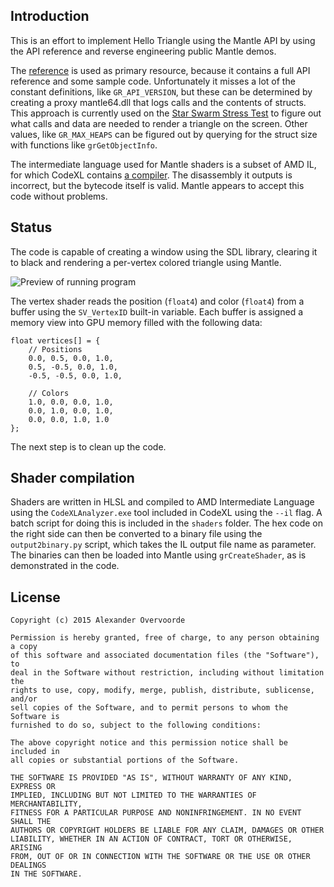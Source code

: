 Introduction
------------

This is an effort to implement Hello Triangle using the Mantle API by using the
API reference and reverse engineering public Mantle demos.

The [reference](http://www.amd.com/Documents/Mantle-Programming-Guide-and-API-Reference.pdf)
is used as primary resource, because it contains a full API reference and some
sample code. Unfortunately it misses a lot of the constant definitions, like
`GR_API_VERSION`, but these can be determined by creating a proxy mantle64.dll
that logs calls and the contents of structs. This approach is currently used
on the [Star Swarm Stress Test](http://store.steampowered.com/app/267130/) to
figure out what calls and data are needed to render a triangle on the screen.
Other values, like `GR_MAX_HEAPS` can be figured out by querying for the struct
size with functions like `grGetObjectInfo`.

The intermediate language used for Mantle shaders is a subset of AMD IL, for
which CodeXL contains [a compiler](http://developer.amd.com/community/blog/2014/05/16/codexl-game-developers-analyze-hlsl-gcn/).
The disassembly it outputs is incorrect, but the bytecode itself is valid.
Mantle appears to accept this code without problems.

Status
------

The code is capable of creating a window using the SDL library, clearing it to
black and rendering a per-vertex colored triangle using Mantle.

![Preview of running program](http://i.imgur.com/r5PxoRv.png)

The vertex shader reads the position (`float4`) and color (`float4`) from a
buffer using the `SV_VertexID` built-in variable. Each buffer is assigned a
memory view into GPU memory filled with the following data:

    float vertices[] = {
        // Positions
        0.0, 0.5, 0.0, 1.0,
        0.5, -0.5, 0.0, 1.0,
        -0.5, -0.5, 0.0, 1.0,

        // Colors
        1.0, 0.0, 0.0, 1.0,
        0.0, 1.0, 0.0, 1.0,
        0.0, 0.0, 1.0, 1.0
    };

The next step is to clean up the code.

Shader compilation
------------------

Shaders are written in HLSL and compiled to AMD Intermediate Language using
the `CodeXLAnalyzer.exe` tool included in CodeXL using the `--il` flag. A batch
script for doing this is included in the `shaders` folder. The hex code on the
right side can then be converted to a binary file using the `output2binary.py`
script, which takes the IL output file name as parameter. The binaries can then
be loaded into Mantle using `grCreateShader`, as is demonstrated in the code.

License
-------

    Copyright (c) 2015 Alexander Overvoorde

    Permission is hereby granted, free of charge, to any person obtaining a copy
    of this software and associated documentation files (the "Software"), to
    deal in the Software without restriction, including without limitation the
    rights to use, copy, modify, merge, publish, distribute, sublicense, and/or
    sell copies of the Software, and to permit persons to whom the Software is
    furnished to do so, subject to the following conditions:

    The above copyright notice and this permission notice shall be included in
    all copies or substantial portions of the Software.

    THE SOFTWARE IS PROVIDED "AS IS", WITHOUT WARRANTY OF ANY KIND, EXPRESS OR
    IMPLIED, INCLUDING BUT NOT LIMITED TO THE WARRANTIES OF MERCHANTABILITY,
    FITNESS FOR A PARTICULAR PURPOSE AND NONINFRINGEMENT. IN NO EVENT SHALL THE
    AUTHORS OR COPYRIGHT HOLDERS BE LIABLE FOR ANY CLAIM, DAMAGES OR OTHER
    LIABILITY, WHETHER IN AN ACTION OF CONTRACT, TORT OR OTHERWISE, ARISING
    FROM, OUT OF OR IN CONNECTION WITH THE SOFTWARE OR THE USE OR OTHER DEALINGS
    IN THE SOFTWARE.
